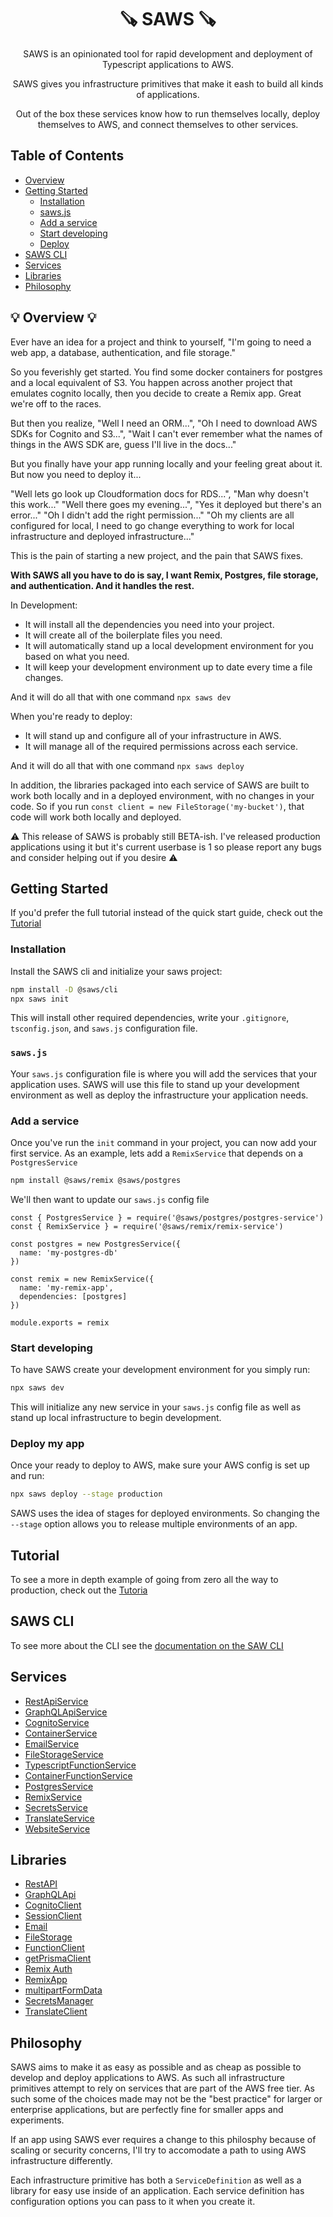 <div align='center'>

# 🪚 SAWS 🪚

SAWS is an opinionated tool for rapid development and deployment of Typescript applications to AWS.

SAWS gives you infrastructure primitives that make it eash to build all kinds of applications.

Out of the box these services know how to run themselves locally, deploy themselves to AWS, and connect themselves to other services.

</div>

## Table of Contents
- [Overview](#overview)
- [Getting Started](#getting-started)
  - [Installation](#installation)
  - [saws.js](#saws-js)
  - [Add a service](#add-a-service)
  - [Start developing](#develop)
  - [Deploy](#deploy)
- [SAWS CLI](#saws-cli)
- [Services](#services)
- [Libraries](#libraries)
- [Philosophy](#philosophy)

## 💡 Overview 💡

Ever have an idea for a project and think to yourself, "I'm going to need a web app, a database, authentication, and file storage." 

So you feverishly get started. You find some docker containers for postgres and a local equivalent of S3. You happen across another project that emulates cognito locally, then you decide to create a Remix app. Great we're off to the races.

But then you realize, "Well I need an ORM...", "Oh I need to download AWS SDKs for Cognito and S3...", "Wait I can't ever remember what the names of things in the AWS SDK are, guess I'll live in the docs..."

But you finally have your app running locally and your feeling great about it. But now you need to deploy it...

"Well lets go look up Cloudformation docs for RDS...", "Man why doesn't this work..." "Well there goes my evening...", "Yes it deployed but there's an error..." "Oh I didn't add the right permission..." "Oh my clients are all configured for local, I need to go change everything to work for local infrastructure and deployed infrastructure..."

This is the pain of starting a new project, and the pain that SAWS fixes.

<b>With SAWS all you have to do is say, I want Remix, Postgres, file storage, and authentication. And it handles the rest.</b>

In Development:
- It will install all the dependencies you need into your project.
- It will create all of the boilerplate files you need.
- It will automatically stand up a local development environment for you based on what you need.
- It will keep your development environment up to date every time a file changes.

And it will do all that with one command `npx saws dev`

When you're ready to deploy:
- It will stand up and configure all of your infrastructure in AWS.
- It will manage all of the required permissions across each service.

And it will do all that with one command `npx saws deploy`

In addition, the libraries packaged into each service of SAWS are built to work both locally and in a deployed environment, with no changes in your code. So if you run `const client = new FileStorage('my-bucket')`, that code will work both locally and deployed.

⚠️ This release of SAWS is probably still BETA-ish. I've released production applications using it but it's current userbase is 1 so please report any bugs and consider helping out if you desire ⚠️

## Getting Started <a id='getting-started'>

If you'd prefer the full tutorial instead of the quick start guide, check out the [Tutorial](./Tutorial.md)

### Installation <a id='installation'>
Install the SAWS cli and initialize your saws project:
```bash
npm install -D @saws/cli
npx saws init
```

This will install other required dependencies, write your `.gitignore`, `tsconfig.json`, and `saws.js` configuration file.

### `saws.js` <a id='saws-js'>

Your `saws.js` configuration file is where you will add the services that your application uses. SAWS will use this file to stand up your development environment as well as deploy the infrastructure your application needs.

### Add a service <a id='add-a-service'>

Once you've run the `init` command in your project, you can now add your first service. As an example, lets add a `RemixService` that depends on a `PostgresService`

```bash
npm install @saws/remix @saws/postgres
```

We'll then want to update our `saws.js` config file

```
const { PostgresService } = require('@saws/postgres/postgres-service')
const { RemixService } = require('@saws/remix/remix-service')

const postgres = new PostgresService({
  name: 'my-postgres-db'
})

const remix = new RemixService({
  name: 'my-remix-app',
  dependencies: [postgres]
})

module.exports = remix
```

### Start developing <a id='develop'>

To have SAWS create your development environment for you simply run:
```bash
npx saws dev
```

This will initialize any new service in your `saws.js` config file as well as stand up local infrastructure to begin development.

### Deploy my app <a id='deploy'>

Once your ready to deploy to AWS, make sure your AWS config is set up and run:
```bash
npx saws deploy --stage production
```

SAWS uses the idea of stages for deployed environments. So changing the `--stage` option allows you to release multiple environments of an app.

## Tutorial <a id='tutorial'>

To see a more in depth example of going from zero all the way to production, check out the [Tutoria](./Tutorial.md)

## SAWS CLI <a id='saws-cli'>

To see more about the CLI see the [documentation on the SAW CLI](./packages/cli/README.md)

## Services <a id='services'>
- [RestApiService](./packages/api/README.md#rest-api-service)
- [GraphQLApiService](./packages/api/README.md#graphql-api-service)
- [CognitoService](./packages/cognito/README.md#cognito-service)
- [ContainerService](./packages/container/README.md#container-service)
- [EmailService](./packages/email/README.md#email-service)
- [FileStorageService](./packages/file-storage/README.md#file-storage-service)
- [TypescriptFunctionService](./packages/function/README.md#typescript-function-service)
- [ContainerFunctionService](./packages/function/README.md#container-function-service)
- [PostgresService](./packages/postgres/README.md#postgres-service)
- [RemixService](./packages/remix/README.md#remix-service)
- [SecretsService](./packages/secrets/README.md#secrets-service)
- [TranslateService](./packages/translate/README.md#translate-service)
- [WebsiteService](./packages/website/README.md#website-service)

## Libraries <a id='libraries'>
- [RestAPI](./packages/api/README.md#rest-api)
- [GraphQLApi](./packages/api/README.md#graphql-api)
- [CognitoClient](./packages/cognito/README.md#cognito-client)
- [SessionClient](./packages/cognito/README.md#session-client)
- [Email](./packages/email/README.md#email-library)
- [FileStorage](./packages/file-storage/README.md#file-storage-library)
- [FunctionClient](./packages/function/README.md#functions-client)
- [getPrismaClient](./packages/postgres/README.md#get-prisma-client)
- [Remix Auth](./packages/remix-auth/README.md)
- [RemixApp](./packages/remix/README.md#remix-app)
- [multipartFormData](./packages/remix/README.md#multi-part-form-data)
- [SecretsManager](./packages/secrets/README.md#Secrets-manager)
- [TranslateClient](./packages/translate/README.md#translate-library)

## Philosophy <a id='philosophy'>

SAWS aims to make it as easy as possible and as cheap as possible to develop and deploy applications to AWS. As such all infrastructure primitives attempt to rely on services that are part of the AWS free tier. As such some of the choices made may not be the "best practice" for larger or enterprise applications, but are perfectly fine for smaller apps and experiments.

If an app using SAWS ever requires a change to this philosphy because of scaling or security concerns, I'll try to accomodate a path to using AWS infrastructure differently.

Each infrastructure primitive has both a `ServiceDefinition` as well as a library for easy use inside of an application. Each service definition has configuration options you can pass to it when you create it.
